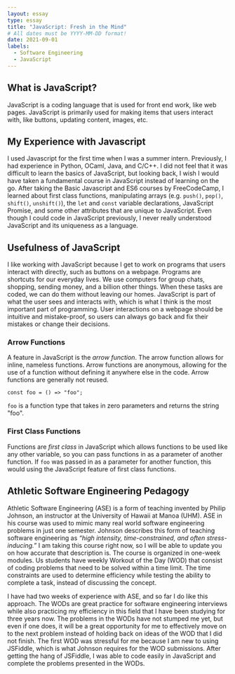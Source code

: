 ```yaml
---
layout: essay
type: essay
title: "JavaScript: Fresh in the Mind"
# All dates must be YYYY-MM-DD format!
date: 2021-09-01
labels:
  - Software Engineering
  - JavaScript
---
```

## What is JavaScript?
JavaScript is a coding language that is used for front end work, like web pages. JavaScript is primarily 
used for making items that users interact with, like buttons, updating content, images, etc.

## My Experience with Javascript
I used Javascript for the first time when I was a summer intern. Previously, I had experience in Python,
OCaml, Java, and C/C++. I did not feel that it was difficult to learn the basics of JavaScript, but looking
back, I wish I would have taken a fundamental course in JavaScript instead of learning on the go. After 
taking the Basic Javascript and ES6 courses by FreeCodeCamp, I learned about first class functions, 
manipulating arrays (e.g. `push()`, `pop()`, `shift()`, `unshift()`), the `let` and `const` variable
declarations, JavaScript Promise, and some other attributes that are unique to JavaScript. Even though I 
could code in JavaScript previously, I never really understood JavaScript and its uniqueness as a language.

## Usefulness of JavaScript
I like working with JavaScript because I get to work on programs that users interact with directly, such as
buttons on a webpage. Programs are shortcuts for our everyday lives. We use computers for group chats, 
shopping, sending money, and a billion other things. When these tasks are coded, we can do them without 
leaving our homes. JavaScript is part of what the user sees and interacts with, which is what I think is the 
most important part of programming. User interactions on a webpage should be intuitive and mistake-proof, so 
users can always go back and fix their mistakes or change their decisions.

### Arrow Functions
A feature in JavaScript is the *arrow function*. The arrow function allows for inline, nameless 
functions. Arrow functions are anonymous, allowing for the use of a function without defining it anywhere 
else in the code. Arrow functions are generally not reused.
```
const foo = () => "foo";
```
`foo` is a function type that takes in zero parameters and returns the string "foo".

### First Class Functions
Functions are *first class* in JavaScript which allows functions to be used like any other variable, so you 
can pass functions in as a parameter of another function. If `foo` was passed in as a parameter for another 
function, this would using the JavaScript feature of first class functions.

## Athletic Software Engineering Pedagogy
Athletic Software Engineering (ASE) is a form of teaching invented by Philip Johnson, an instructor at the
University of Hawaii at Manoa (UHM). ASE in his course was used to mimic many real world software engineering
problems in just one semester. Johnson describes this form of teaching software engineering as *“high 
intensity, time-constrained, and often stress-inducing.”* I am taking this course right now, so I will be able
to update you on how accurate that description is. The course is organized in one-week modules. Us students 
have weekly Workout of the Day (WOD) that consist of coding problems that need to be solved within a time 
limit. The time constraints are used to determine efficiency while testing the ability to complete a task, 
instead of discussing the concept.

I have had two weeks of experience with ASE, and so far I do like this approach. The WODs are great practice 
for software engineering interviews while also practicing my efficiency in this field that I have been 
studying for three years now. The problems in the WODs have not stumped me yet, but even if one does, it will 
be a great opportunity for me to effectively move on to the next problem instead of holding back on ideas of 
the WOD that I did not finish. The first WOD was stressful for me because I am new to using JSFiddle, which is
what Johnson requires for the WOD submissions. After getting the hang of JSFiddle, I was able to code easily 
in JavaScript and complete the problems presented in the WODs.


